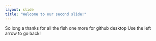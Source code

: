 ```yaml
---
layout: slide
title: "Welcome to our second slide!"
---
```

So long a thanks for all the fish
one more for github desktop
Use the left arrow to go back!
